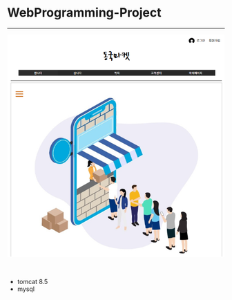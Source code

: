 # WebProgramming-Project 
---
<p align="center">
  <img src="image\11.PNG" title="main.jsp"></img>
</p><br>

- tomcat 8.5
- mysql
